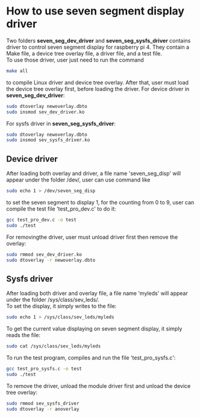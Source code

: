 # How to use seven segment display driver
Two folders **seven_seg_dev_driver** and **seven_seg_sysfs_driver** contains driver to control seven segment display for raspberry pi 4. They contain a Make file, a device tree overlay file, a driver file, and a test file.  
To use those driver, user just need to run the command   
```bash
make all
```
to compile Linux driver and device tree overlay. After that, user must load the device tree overlay first, before loading the driver.
For device driver in **seven_seg_dev_driver**:
```bash
sudo dtoverlay newoverlay.dbto
sudo insmod sev_dev_driver.ko
```
For sysfs driver in **seven_seg_sysfs_driver**:
```bash
sudo dtoverlay newoverlay.dbto
sudo insmod sev_sysfs_driver.ko
```
## Device driver
After loading both overlay and driver, a file name 'seven_seg_disp' will appear under the folder /dev/, user can use command like 
```bash
sudo echo 1 > /dev/seven_seg_disp
```
to set the seven segment to display 1, for the counting from 0 to 9, user can compile the test file 'test_pro_dev.c' to do it:
```bash
gcc test_pro_dev.c -o test
sudo ./test
```
For removingthe driver, user must unload driver first then remove the overlay:
``` bash
sudo rmmod sev_dev_driver.ko
sudo dtoverlay -r newoverlay.dbto
```
## Sysfs driver
After loading both driver and overlay file, a file name 'myleds' will appear under the folder /sys/class/sev_leds/.   
To set the display, it simply writes to the file:
```bash
sudo echo 1 > /sys/class/sev_leds/myleds
```
To get the current value displaying on seven segment display, it simply reads the file:
```bash
sudo cat /sys/class/sev_leds/myleds
```
To run the test program, compiles and run the file 'test_pro_sysfs.c':
```bash
gcc test_pro_sysfs.c -o test
sudo ./test 
```
To remove the driver, unload the module driver first and unload the device tree overlay:
```bash
sudo rmmod sev_sysfs_driver
sudo dtoverlay -r anoverlay
```